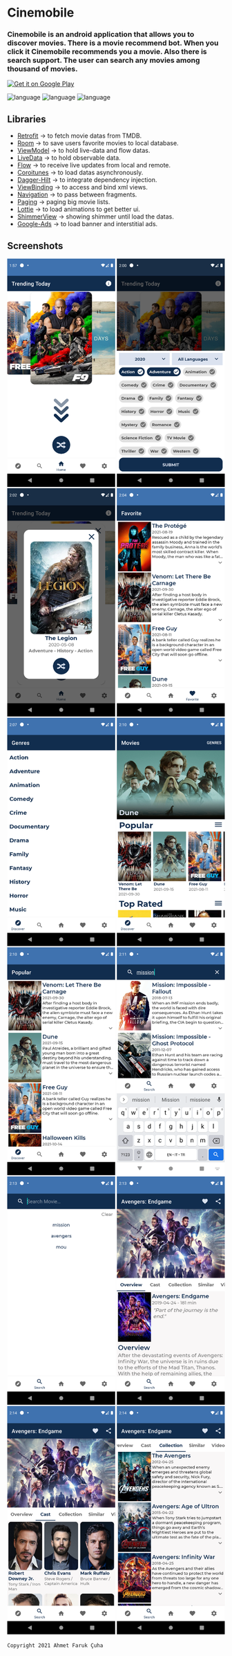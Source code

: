 # Cinemobile
### Cinemobile is an android application that allows you to discover movies. There is a movie recommend bot. When you click it Cinemobile recommends you a movie. Also there is search support. The user can search any movies among thousand of movies.

<a href='https://play.google.com/store/apps/details?id=com.pandorina.cinemobile&pcampaignid=pcampaignidMKT-Other-global-all-co-prtnr-py-PartBadge-Mar2515-1'><img alt='Get it on Google Play' src='https://play.google.com/intl/en_us/badges/static/images/badges/en_badge_web_generic.png' width="225px"/></a>

<img src="https://img.shields.io/badge/language-kotlin-blueviolet?style=plastic&logo=kotlin" alt="language"> <img src="https://img.shields.io/badge/api-21+-red?style=plastic&logo=android" alt="language"> <img src="https://img.shields.io/badge/architecture-mvvm-yellow?style=plastic" alt="language">

## Libraries
- <a href="https://github.com/square/retrofit">Retrofit</a> -> to fetch movie datas from TMDB.
- <a href="https://developer.android.com/training/data-storage/room">Room</a> -> to save users favorite movies to local database.
- <a href="https://developer.android.com/topic/libraries/architecture/viewmodel">ViewModel</a> -> to hold live-data and flow datas.
- <a href="https://developer.android.com/topic/libraries/architecture/livedata">LiveData</a> -> to hold observable data.
- <a href="https://developer.android.com/kotlin/flow">Flow</a> -> to receive live updates from local and remote.
- <a href="https://developer.android.com/kotlin/coroutines">Coroitunes</a> -> to load datas asynchronously.
- <a href="https://developer.android.com/training/dependency-injection/hilt-android">Dagger-Hilt</a> -> to integrate dependency injection.
- <a href="https://developer.android.com/topic/libraries/view-binding">ViewBinding</a> -> to access and bind xml views.
- <a href="https://developer.android.com/guide/navigation">Navigation</a> -> to pass between fragments.
- <a href="https://developer.android.com/topic/libraries/architecture/paging/v3-overview">Paging</a> -> paging big movie lists.
- <a href="https://github.com/airbnb/lottie-android">Lottie</a> -> to load animations to get better ui.
- <a href="https://github.com/facebook/shimmer-android">ShimmerView</a> -> showing shimmer until load the datas.
- <a href="https://developers.google.com/admob/android/quick-start">Google-Ads</a> -> to load banner and interstitial ads.

## Screenshots
<img src="screenshots/1.png" alt="1" width="250px"> <img src="screenshots/2.png" alt="2" width="250px">
<img src="screenshots/3.png" alt="3" width="250px">
<img src="screenshots/4.png" alt="4" width="250px">
<img src="screenshots/6.png" alt="6" width="250px">
<img src="screenshots/7.png" alt="7" width="250px">
<img src="screenshots/8.png" alt="8" width="250px">
<img src="screenshots/9.png" alt="9" width="250px">
<img src="screenshots/10.png" alt="10" width="250px">
<img src="screenshots/11.png" alt="11" width="250px">
<img src="screenshots/12.png" alt="12" width="250px">
<img src="screenshots/13.png" alt="13" width="250px">

<pre><code>Copyright 2021 Ahmet Faruk Çuha</code></pre>
